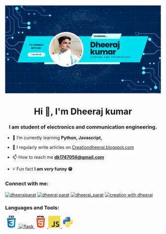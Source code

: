 ![logo](Banner.png)
<h1 align="center">Hi 👋, I'm Dheeraj kumar</h1>
<h3 align="center">I am student of electronics and communication engineering.</h3>

- 🌱 I’m currently learning **Python, Javascript,**

- 📝 I regularly write articles on [Creationdheeraj.blogspot.com](Creationdheeraj.blogspot.com)

- 📫 How to reach me **dk1747056@gmail.com**

- ⚡ Fun fact **I am very funny 😁**

<h3 align="left">Connect with me:</h3>
<p align="left">
<a href="https://twitter.com/dheerajparat" target="blank"><img align="center" src="https://raw.githubusercontent.com/rahuldkjain/github-profile-readme-generator/master/src/images/icons/Social/twitter.svg" alt="dheerajparat" height="30" width="40" /></a>
<a href="https://linkedin.com/in/dheerajparat" target="blank"><img align="center" src="https://raw.githubusercontent.com/rahuldkjain/github-profile-readme-generator/master/src/images/icons/Social/linked-in-alt.svg" alt="dheeraj parat" height="30" width="40" /></a>
<a href="https://instagram.com/dheeraj_parat" target="blank"><img align="center" src="https://raw.githubusercontent.com/rahuldkjain/github-profile-readme-generator/master/src/images/icons/Social/instagram.svg" alt="dheeraj_parat" height="30" width="40" /></a>
<a href="https://www.youtube.com/@creationwithdheeraj" target="blank"><img align="center" src="https://raw.githubusercontent.com/rahuldkjain/github-profile-readme-generator/master/src/images/icons/Social/youtube.svg" alt="creation with dheeraj" height="30" width="40" /></a>
</p>

<h3 align="left">Languages and Tools:</h3>
<p align="left"> <a href="https://www.w3schools.com/css/" target="_blank" rel="noreferrer"> <img src="https://raw.githubusercontent.com/devicons/devicon/master/icons/css3/css3-original-wordmark.svg" alt="css3" width="40" height="40"/> </a> <a href="https://flask.palletsprojects.com/" target="_blank" rel="noreferrer"> <img src="https://www.vectorlogo.zone/logos/pocoo_flask/pocoo_flask-icon.svg" alt="flask" width="40" height="40"/> </a> <a href="https://www.w3.org/html/" target="_blank" rel="noreferrer"> <img src="https://raw.githubusercontent.com/devicons/devicon/master/icons/html5/html5-original-wordmark.svg" alt="html5" width="40" height="40"/> </a> <a href="https://developer.mozilla.org/en-US/docs/Web/JavaScript" target="_blank" rel="noreferrer"> <img src="https://raw.githubusercontent.com/devicons/devicon/master/icons/javascript/javascript-original.svg" alt="javascript" width="40" height="40"/> </a> <a href="https://www.python.org" target="_blank" rel="noreferrer"> <img src="https://raw.githubusercontent.com/devicons/devicon/master/icons/python/python-original.svg" alt="python" width="40" height="40"/> </a> </p>

